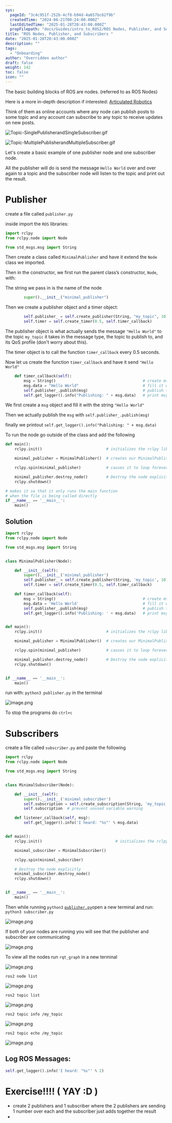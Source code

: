 ```yaml
---
sys:
  pageId: "3c4c951f-252b-4cf8-b94d-4a657bc62f9b"
  createdTime: "2024-08-21T00:24:00.000Z"
  lastEditedTime: "2025-01-28T20:43:00.000Z"
  propFilepath: "docs/Guides/intro_to_ROS2/ROS Nodes, Publisher, and Subscribers .md"
title: "ROS Nodes, Publisher, and Subscribers "
date: "2025-01-28T20:43:00.000Z"
description: ""
tags:
  - "Onboarding"
author: "Overridden author"
draft: false
weight: 142
toc: false
icon: ""
---
```


The basic building blocks of ROS are nodes. (referred to as ROS Nodes)

Here is a more in-depth description if interested: [Articulated Robotics](https://articulatedrobotics.xyz/tutorials/ready-for-ros/ros-overview#2-nodes)

Think of them as online accounts where any node can publish posts to some topic and any account can subscribe to any topic to receive updates on new posts.

![Topic-SinglePublisherandSingleSubscriber.gif](https://docs.ros.org/en/humble/_images/Topic-SinglePublisherandSingleSubscriber.gif)

![Topic-MultiplePublisherandMultipleSubscriber.gif](https://docs.ros.org/en/humble/_images/Topic-MultiplePublisherandMultipleSubscriber.gif)

Let's create a basic example of one publisher node and one subscriber node.

All the publisher will do is send the message `Hello World` over and over again to a topic and the subscriber node will listen to the topic and print out the result.

# Publisher

create a file called `publisher.py` 

inside import the `ROS` libraries:

```python
import rclpy
from rclpy.node import Node

from std_msgs.msg import String
```

Then create a class called `MinimalPublisher` and have it extend the `Node` class we imported.

Then in the constructor, we first run the parent class’s constructor, `Node`, with:

The string we pass in is the name of the node

```python
        super().__init__("minimal_publisher")
```

Then we create a publisher object and a timer object:

```python
        self.publisher_ = self.create_publisher(String, "my_topic", 10)
        self.timer = self.create_timer(0.5, self.timer_callback)
```

The publisher object is what actually sends the message `"Hello World"` to the topic `my_topic` it takes in the message type, the topic to publish to, and its QoS profile (don't worry about this).

The timer object is to call the function `timer_callback` every 0.5 seconds.

Now let us create the function `timer_callback` and have it send `"Hello World"`

```python
    def timer_callback(self):
        msg = String()                                      # create msg object
        msg.data = "Hello World"                            # fill it with data
        self.publisher_.publish(msg)                        # publish the message
        self.get_logger().info("Publishing: " + msg.data)   # print msg
```

We first create a `msg` object and fill it with the string `"Hello World"`

Then we actually publish the `msg` with `self.publisher_.publish(msg)`

finally we printout `self.get_logger().info("Publishing: " + msg.data)`

To run the node go outside of the class and add the following

```python
def main():
    rclpy.init()                            # initializes the rclpy library

    minimal_publisher = MinimalPublisher()  # creates our MinimalPublisher object

    rclpy.spin(minimal_publisher)           # causes it to loop forever

    minimal_publisher.destroy_node()        # Destroy the node explicitly
    rclpy.shutdown()

# makes it so that it only runs the main function
# when the file is being called directly
if __name__ == '__main__': 
    main()
```

## Solution

```python
import rclpy
from rclpy.node import Node

from std_msgs.msg import String


class MinimalPublisher(Node):

    def __init__(self):
        super().__init__('minimal_publisher')
        self.publisher_ = self.create_publisher(String, 'my_topic', 10)
        self.timer = self.create_timer(0.5, self.timer_callback)

    def timer_callback(self):
        msg = String()                                      # create msg object
        msg.data = 'Hello World'                            # fill it with data
        self.publisher_.publish(msg)                        # publish the message
        self.get_logger().info('Publishing: ' + msg.data)   # print msg


def main():
    rclpy.init()                            # initializes the rclpy library

    minimal_publisher = MinimalPublisher()  # creates our MinimalPublisher object

    rclpy.spin(minimal_publisher)           # causes it to loop forever

    minimal_publisher.destroy_node()        # Destroy the node explicitly
    rclpy.shutdown()


if __name__ == '__main__':
    main()
```

run with: `python3 publisher.py` in the terminal

![image.png](https://prod-files-secure.s3.us-west-2.amazonaws.com/d518164a-d88e-44d1-a4ee-3adb3bd8bce0/9214accb-ad5b-44f1-a31c-b3167c59138b/image.png?X-Amz-Algorithm=AWS4-HMAC-SHA256&X-Amz-Content-Sha256=UNSIGNED-PAYLOAD&X-Amz-Credential=ASIAZI2LB466XBK7ZCVM%2F20250717%2Fus-west-2%2Fs3%2Faws4_request&X-Amz-Date=20250717T151001Z&X-Amz-Expires=3600&X-Amz-Security-Token=IQoJb3JpZ2luX2VjEF4aCXVzLXdlc3QtMiJGMEQCIF4ZYzMT0S7qkgX9iXYU7vFGaMxKu600dPyKl7Io8Wm6AiAouy4Al%2BKBt9Ym9VrsJSW96IRz6NaLHg8u3ETvUe3Oqyr%2FAwh3EAAaDDYzNzQyMzE4MzgwNSIM7BCSN0LuoRBLDWApKtwD%2BVPmcqbW%2F2wZiKmNMXHO%2FlXxSkAqK9yvzCoM73%2FGUZNwB%2B2UBsi%2Bl08G9GaAFWpGqWJmfqLcDhOB33YhxNWFL%2B%2FugDyYs5vIJ35JsGPkdhQZMYdDY5ayvCPrYkJszFMXA10b5mZm%2B4P4DXFLjh%2FB%2F8JJ7r%2F7wO7jP0OmzRj0nU7Ou42T38X6Dy%2F9jrHvyGRQaqNIBF0BpgI3B9%2FVYhxo%2FEA3GHyfi%2F5Y0moAHEvc%2FnboiiBv3Tjkz8fM4auASbA0jZeFnrPLFV2mrs9RMfAaA39DOCK4HL7y5wvCdam9JGS9zPav%2BA2mkxZk1GDb33I%2FaxhERPJAmktqjdyhpbZMNS3HuHN3w%2FVprk6UrkG%2BS%2BEIo9xpjXeyxz0xr0tqq%2FQOc03rmln5g0U%2Bi6ZfY3IwkiXk%2FHsu8agQjBvYv%2BlzinzEF6CGwmqH0QwvkhuAnIqE4hvJLmITTuzXPaHZMK0b0nlTqaMSPtpwYvzQekNzADJadL%2Bh6aU6PGRWUCy34oGU8eqWRoZeQpqORExTok4YiqFXWzJSjk46%2BdqlyBVpfauhk%2BmGc6ZmudsnoiAemN%2BKCvoqoCcgFgnbmdgTa%2BiPeotHyyO86ckZoIbE7rZRtIp5YVYlOgcC%2BAlq1Qcw%2BorkwwY6pgHQrbUsfHXsoutbtVLNPWaAqCP%2F5vIAzRSLM0Kj5s%2FUprcT9eXayUe2eFFTuJ1B0pqX%2FUUry38rfnVEFwzG0ydEoVTRWi0x%2FhaWDT9Tj91ci1Ph88c9BnFHdkniwGJ7EYtlSnKab973v8q70kJya7qXCKlaGgBEjCb4%2B3dqHrLFaQiOdgJa4VrM1ldA5Qyc7u%2Fo%2BVqvAjofPk7TLGXH2uHebascl3Ew&X-Amz-Signature=f4584d1aa2c2a4c17fb79905761eccd0a938f57132e072962905fd63883aefe1&X-Amz-SignedHeaders=host&x-amz-checksum-mode=ENABLED&x-id=GetObject)

To stop the programs do `ctrl+c`

# Subscribers

create a file called `subscriber.py` and paste the following

```python
import rclpy
from rclpy.node import Node

from std_msgs.msg import String


class MinimalSubscriber(Node):

    def __init__(self):
        super().__init__('minimal_subscriber')
        self.subscription = self.create_subscription(String, 'my_topic', self.listener_callback, 10)
        self.subscription  # prevent unused variable warning

    def listener_callback(self, msg):
        self.get_logger().info('I heard: "%s"' % msg.data)


def main():
    rclpy.init()                                # initializes the rclpy library

    minimal_subscriber = MinimalSubscriber()

    rclpy.spin(minimal_subscriber)

    # Destroy the node explicitly
    minimal_subscriber.destroy_node()
    rclpy.shutdown()


if __name__ == '__main__':
    main()
```

Then while running `python3` [`publisher.py`](http://publisher.py/)open a new terminal and run: `python3 subscriber.py` 

![image.png](https://prod-files-secure.s3.us-west-2.amazonaws.com/d518164a-d88e-44d1-a4ee-3adb3bd8bce0/611fccf2-c738-4dbd-94e9-98f209092866/image.png?X-Amz-Algorithm=AWS4-HMAC-SHA256&X-Amz-Content-Sha256=UNSIGNED-PAYLOAD&X-Amz-Credential=ASIAZI2LB466XBK7ZCVM%2F20250717%2Fus-west-2%2Fs3%2Faws4_request&X-Amz-Date=20250717T151001Z&X-Amz-Expires=3600&X-Amz-Security-Token=IQoJb3JpZ2luX2VjEF4aCXVzLXdlc3QtMiJGMEQCIF4ZYzMT0S7qkgX9iXYU7vFGaMxKu600dPyKl7Io8Wm6AiAouy4Al%2BKBt9Ym9VrsJSW96IRz6NaLHg8u3ETvUe3Oqyr%2FAwh3EAAaDDYzNzQyMzE4MzgwNSIM7BCSN0LuoRBLDWApKtwD%2BVPmcqbW%2F2wZiKmNMXHO%2FlXxSkAqK9yvzCoM73%2FGUZNwB%2B2UBsi%2Bl08G9GaAFWpGqWJmfqLcDhOB33YhxNWFL%2B%2FugDyYs5vIJ35JsGPkdhQZMYdDY5ayvCPrYkJszFMXA10b5mZm%2B4P4DXFLjh%2FB%2F8JJ7r%2F7wO7jP0OmzRj0nU7Ou42T38X6Dy%2F9jrHvyGRQaqNIBF0BpgI3B9%2FVYhxo%2FEA3GHyfi%2F5Y0moAHEvc%2FnboiiBv3Tjkz8fM4auASbA0jZeFnrPLFV2mrs9RMfAaA39DOCK4HL7y5wvCdam9JGS9zPav%2BA2mkxZk1GDb33I%2FaxhERPJAmktqjdyhpbZMNS3HuHN3w%2FVprk6UrkG%2BS%2BEIo9xpjXeyxz0xr0tqq%2FQOc03rmln5g0U%2Bi6ZfY3IwkiXk%2FHsu8agQjBvYv%2BlzinzEF6CGwmqH0QwvkhuAnIqE4hvJLmITTuzXPaHZMK0b0nlTqaMSPtpwYvzQekNzADJadL%2Bh6aU6PGRWUCy34oGU8eqWRoZeQpqORExTok4YiqFXWzJSjk46%2BdqlyBVpfauhk%2BmGc6ZmudsnoiAemN%2BKCvoqoCcgFgnbmdgTa%2BiPeotHyyO86ckZoIbE7rZRtIp5YVYlOgcC%2BAlq1Qcw%2BorkwwY6pgHQrbUsfHXsoutbtVLNPWaAqCP%2F5vIAzRSLM0Kj5s%2FUprcT9eXayUe2eFFTuJ1B0pqX%2FUUry38rfnVEFwzG0ydEoVTRWi0x%2FhaWDT9Tj91ci1Ph88c9BnFHdkniwGJ7EYtlSnKab973v8q70kJya7qXCKlaGgBEjCb4%2B3dqHrLFaQiOdgJa4VrM1ldA5Qyc7u%2Fo%2BVqvAjofPk7TLGXH2uHebascl3Ew&X-Amz-Signature=685eea33b672124ffc7ac5c474d35d5ccdbcb97318dc6b0efdf990e472c1db00&X-Amz-SignedHeaders=host&x-amz-checksum-mode=ENABLED&x-id=GetObject)

If both of your nodes are running you will see that the publisher and subscriber are communicating

![image.png](https://prod-files-secure.s3.us-west-2.amazonaws.com/d518164a-d88e-44d1-a4ee-3adb3bd8bce0/eea428b5-1cf0-43bb-a30b-81cbaf6c5c78/image.png?X-Amz-Algorithm=AWS4-HMAC-SHA256&X-Amz-Content-Sha256=UNSIGNED-PAYLOAD&X-Amz-Credential=ASIAZI2LB466XBK7ZCVM%2F20250717%2Fus-west-2%2Fs3%2Faws4_request&X-Amz-Date=20250717T151001Z&X-Amz-Expires=3600&X-Amz-Security-Token=IQoJb3JpZ2luX2VjEF4aCXVzLXdlc3QtMiJGMEQCIF4ZYzMT0S7qkgX9iXYU7vFGaMxKu600dPyKl7Io8Wm6AiAouy4Al%2BKBt9Ym9VrsJSW96IRz6NaLHg8u3ETvUe3Oqyr%2FAwh3EAAaDDYzNzQyMzE4MzgwNSIM7BCSN0LuoRBLDWApKtwD%2BVPmcqbW%2F2wZiKmNMXHO%2FlXxSkAqK9yvzCoM73%2FGUZNwB%2B2UBsi%2Bl08G9GaAFWpGqWJmfqLcDhOB33YhxNWFL%2B%2FugDyYs5vIJ35JsGPkdhQZMYdDY5ayvCPrYkJszFMXA10b5mZm%2B4P4DXFLjh%2FB%2F8JJ7r%2F7wO7jP0OmzRj0nU7Ou42T38X6Dy%2F9jrHvyGRQaqNIBF0BpgI3B9%2FVYhxo%2FEA3GHyfi%2F5Y0moAHEvc%2FnboiiBv3Tjkz8fM4auASbA0jZeFnrPLFV2mrs9RMfAaA39DOCK4HL7y5wvCdam9JGS9zPav%2BA2mkxZk1GDb33I%2FaxhERPJAmktqjdyhpbZMNS3HuHN3w%2FVprk6UrkG%2BS%2BEIo9xpjXeyxz0xr0tqq%2FQOc03rmln5g0U%2Bi6ZfY3IwkiXk%2FHsu8agQjBvYv%2BlzinzEF6CGwmqH0QwvkhuAnIqE4hvJLmITTuzXPaHZMK0b0nlTqaMSPtpwYvzQekNzADJadL%2Bh6aU6PGRWUCy34oGU8eqWRoZeQpqORExTok4YiqFXWzJSjk46%2BdqlyBVpfauhk%2BmGc6ZmudsnoiAemN%2BKCvoqoCcgFgnbmdgTa%2BiPeotHyyO86ckZoIbE7rZRtIp5YVYlOgcC%2BAlq1Qcw%2BorkwwY6pgHQrbUsfHXsoutbtVLNPWaAqCP%2F5vIAzRSLM0Kj5s%2FUprcT9eXayUe2eFFTuJ1B0pqX%2FUUry38rfnVEFwzG0ydEoVTRWi0x%2FhaWDT9Tj91ci1Ph88c9BnFHdkniwGJ7EYtlSnKab973v8q70kJya7qXCKlaGgBEjCb4%2B3dqHrLFaQiOdgJa4VrM1ldA5Qyc7u%2Fo%2BVqvAjofPk7TLGXH2uHebascl3Ew&X-Amz-Signature=b26d35c293ef4b77bd0efc7aa47ca5d71b525f55905abf522464b57fe600d807&X-Amz-SignedHeaders=host&x-amz-checksum-mode=ENABLED&x-id=GetObject)

To view all the nodes run `rqt_graph` in a new terminal

![image.png](https://prod-files-secure.s3.us-west-2.amazonaws.com/d518164a-d88e-44d1-a4ee-3adb3bd8bce0/1d98e964-4318-4d62-b5c4-8c8f78368598/image.png?X-Amz-Algorithm=AWS4-HMAC-SHA256&X-Amz-Content-Sha256=UNSIGNED-PAYLOAD&X-Amz-Credential=ASIAZI2LB466XBK7ZCVM%2F20250717%2Fus-west-2%2Fs3%2Faws4_request&X-Amz-Date=20250717T151001Z&X-Amz-Expires=3600&X-Amz-Security-Token=IQoJb3JpZ2luX2VjEF4aCXVzLXdlc3QtMiJGMEQCIF4ZYzMT0S7qkgX9iXYU7vFGaMxKu600dPyKl7Io8Wm6AiAouy4Al%2BKBt9Ym9VrsJSW96IRz6NaLHg8u3ETvUe3Oqyr%2FAwh3EAAaDDYzNzQyMzE4MzgwNSIM7BCSN0LuoRBLDWApKtwD%2BVPmcqbW%2F2wZiKmNMXHO%2FlXxSkAqK9yvzCoM73%2FGUZNwB%2B2UBsi%2Bl08G9GaAFWpGqWJmfqLcDhOB33YhxNWFL%2B%2FugDyYs5vIJ35JsGPkdhQZMYdDY5ayvCPrYkJszFMXA10b5mZm%2B4P4DXFLjh%2FB%2F8JJ7r%2F7wO7jP0OmzRj0nU7Ou42T38X6Dy%2F9jrHvyGRQaqNIBF0BpgI3B9%2FVYhxo%2FEA3GHyfi%2F5Y0moAHEvc%2FnboiiBv3Tjkz8fM4auASbA0jZeFnrPLFV2mrs9RMfAaA39DOCK4HL7y5wvCdam9JGS9zPav%2BA2mkxZk1GDb33I%2FaxhERPJAmktqjdyhpbZMNS3HuHN3w%2FVprk6UrkG%2BS%2BEIo9xpjXeyxz0xr0tqq%2FQOc03rmln5g0U%2Bi6ZfY3IwkiXk%2FHsu8agQjBvYv%2BlzinzEF6CGwmqH0QwvkhuAnIqE4hvJLmITTuzXPaHZMK0b0nlTqaMSPtpwYvzQekNzADJadL%2Bh6aU6PGRWUCy34oGU8eqWRoZeQpqORExTok4YiqFXWzJSjk46%2BdqlyBVpfauhk%2BmGc6ZmudsnoiAemN%2BKCvoqoCcgFgnbmdgTa%2BiPeotHyyO86ckZoIbE7rZRtIp5YVYlOgcC%2BAlq1Qcw%2BorkwwY6pgHQrbUsfHXsoutbtVLNPWaAqCP%2F5vIAzRSLM0Kj5s%2FUprcT9eXayUe2eFFTuJ1B0pqX%2FUUry38rfnVEFwzG0ydEoVTRWi0x%2FhaWDT9Tj91ci1Ph88c9BnFHdkniwGJ7EYtlSnKab973v8q70kJya7qXCKlaGgBEjCb4%2B3dqHrLFaQiOdgJa4VrM1ldA5Qyc7u%2Fo%2BVqvAjofPk7TLGXH2uHebascl3Ew&X-Amz-Signature=fd9f69dbef9de528d2660d5dc78809bf66baec9b089973f699a7d577ff740d7d&X-Amz-SignedHeaders=host&x-amz-checksum-mode=ENABLED&x-id=GetObject)

`ros2 node list`

![image.png](https://prod-files-secure.s3.us-west-2.amazonaws.com/d518164a-d88e-44d1-a4ee-3adb3bd8bce0/680ac8cf-e6d9-4164-9ece-5b9a6fccffee/image.png?X-Amz-Algorithm=AWS4-HMAC-SHA256&X-Amz-Content-Sha256=UNSIGNED-PAYLOAD&X-Amz-Credential=ASIAZI2LB466XBK7ZCVM%2F20250717%2Fus-west-2%2Fs3%2Faws4_request&X-Amz-Date=20250717T151001Z&X-Amz-Expires=3600&X-Amz-Security-Token=IQoJb3JpZ2luX2VjEF4aCXVzLXdlc3QtMiJGMEQCIF4ZYzMT0S7qkgX9iXYU7vFGaMxKu600dPyKl7Io8Wm6AiAouy4Al%2BKBt9Ym9VrsJSW96IRz6NaLHg8u3ETvUe3Oqyr%2FAwh3EAAaDDYzNzQyMzE4MzgwNSIM7BCSN0LuoRBLDWApKtwD%2BVPmcqbW%2F2wZiKmNMXHO%2FlXxSkAqK9yvzCoM73%2FGUZNwB%2B2UBsi%2Bl08G9GaAFWpGqWJmfqLcDhOB33YhxNWFL%2B%2FugDyYs5vIJ35JsGPkdhQZMYdDY5ayvCPrYkJszFMXA10b5mZm%2B4P4DXFLjh%2FB%2F8JJ7r%2F7wO7jP0OmzRj0nU7Ou42T38X6Dy%2F9jrHvyGRQaqNIBF0BpgI3B9%2FVYhxo%2FEA3GHyfi%2F5Y0moAHEvc%2FnboiiBv3Tjkz8fM4auASbA0jZeFnrPLFV2mrs9RMfAaA39DOCK4HL7y5wvCdam9JGS9zPav%2BA2mkxZk1GDb33I%2FaxhERPJAmktqjdyhpbZMNS3HuHN3w%2FVprk6UrkG%2BS%2BEIo9xpjXeyxz0xr0tqq%2FQOc03rmln5g0U%2Bi6ZfY3IwkiXk%2FHsu8agQjBvYv%2BlzinzEF6CGwmqH0QwvkhuAnIqE4hvJLmITTuzXPaHZMK0b0nlTqaMSPtpwYvzQekNzADJadL%2Bh6aU6PGRWUCy34oGU8eqWRoZeQpqORExTok4YiqFXWzJSjk46%2BdqlyBVpfauhk%2BmGc6ZmudsnoiAemN%2BKCvoqoCcgFgnbmdgTa%2BiPeotHyyO86ckZoIbE7rZRtIp5YVYlOgcC%2BAlq1Qcw%2BorkwwY6pgHQrbUsfHXsoutbtVLNPWaAqCP%2F5vIAzRSLM0Kj5s%2FUprcT9eXayUe2eFFTuJ1B0pqX%2FUUry38rfnVEFwzG0ydEoVTRWi0x%2FhaWDT9Tj91ci1Ph88c9BnFHdkniwGJ7EYtlSnKab973v8q70kJya7qXCKlaGgBEjCb4%2B3dqHrLFaQiOdgJa4VrM1ldA5Qyc7u%2Fo%2BVqvAjofPk7TLGXH2uHebascl3Ew&X-Amz-Signature=ff86b859e979639c082837ba1d3a5c3dd262f661e99337d48918bebf6539f38a&X-Amz-SignedHeaders=host&x-amz-checksum-mode=ENABLED&x-id=GetObject)

`ros2 topic list`

![image.png](https://prod-files-secure.s3.us-west-2.amazonaws.com/d518164a-d88e-44d1-a4ee-3adb3bd8bce0/eee2ebe1-27ef-4a4a-96fb-2ca54126fb29/image.png?X-Amz-Algorithm=AWS4-HMAC-SHA256&X-Amz-Content-Sha256=UNSIGNED-PAYLOAD&X-Amz-Credential=ASIAZI2LB466XBK7ZCVM%2F20250717%2Fus-west-2%2Fs3%2Faws4_request&X-Amz-Date=20250717T151001Z&X-Amz-Expires=3600&X-Amz-Security-Token=IQoJb3JpZ2luX2VjEF4aCXVzLXdlc3QtMiJGMEQCIF4ZYzMT0S7qkgX9iXYU7vFGaMxKu600dPyKl7Io8Wm6AiAouy4Al%2BKBt9Ym9VrsJSW96IRz6NaLHg8u3ETvUe3Oqyr%2FAwh3EAAaDDYzNzQyMzE4MzgwNSIM7BCSN0LuoRBLDWApKtwD%2BVPmcqbW%2F2wZiKmNMXHO%2FlXxSkAqK9yvzCoM73%2FGUZNwB%2B2UBsi%2Bl08G9GaAFWpGqWJmfqLcDhOB33YhxNWFL%2B%2FugDyYs5vIJ35JsGPkdhQZMYdDY5ayvCPrYkJszFMXA10b5mZm%2B4P4DXFLjh%2FB%2F8JJ7r%2F7wO7jP0OmzRj0nU7Ou42T38X6Dy%2F9jrHvyGRQaqNIBF0BpgI3B9%2FVYhxo%2FEA3GHyfi%2F5Y0moAHEvc%2FnboiiBv3Tjkz8fM4auASbA0jZeFnrPLFV2mrs9RMfAaA39DOCK4HL7y5wvCdam9JGS9zPav%2BA2mkxZk1GDb33I%2FaxhERPJAmktqjdyhpbZMNS3HuHN3w%2FVprk6UrkG%2BS%2BEIo9xpjXeyxz0xr0tqq%2FQOc03rmln5g0U%2Bi6ZfY3IwkiXk%2FHsu8agQjBvYv%2BlzinzEF6CGwmqH0QwvkhuAnIqE4hvJLmITTuzXPaHZMK0b0nlTqaMSPtpwYvzQekNzADJadL%2Bh6aU6PGRWUCy34oGU8eqWRoZeQpqORExTok4YiqFXWzJSjk46%2BdqlyBVpfauhk%2BmGc6ZmudsnoiAemN%2BKCvoqoCcgFgnbmdgTa%2BiPeotHyyO86ckZoIbE7rZRtIp5YVYlOgcC%2BAlq1Qcw%2BorkwwY6pgHQrbUsfHXsoutbtVLNPWaAqCP%2F5vIAzRSLM0Kj5s%2FUprcT9eXayUe2eFFTuJ1B0pqX%2FUUry38rfnVEFwzG0ydEoVTRWi0x%2FhaWDT9Tj91ci1Ph88c9BnFHdkniwGJ7EYtlSnKab973v8q70kJya7qXCKlaGgBEjCb4%2B3dqHrLFaQiOdgJa4VrM1ldA5Qyc7u%2Fo%2BVqvAjofPk7TLGXH2uHebascl3Ew&X-Amz-Signature=5c7970fccf32f7b687e1cabacff45d63ed17134ce0ce572aba3eaca139afd899&X-Amz-SignedHeaders=host&x-amz-checksum-mode=ENABLED&x-id=GetObject)

`ros2 topic info /my_topic`

![image.png](https://prod-files-secure.s3.us-west-2.amazonaws.com/d518164a-d88e-44d1-a4ee-3adb3bd8bce0/6288ef12-cb9e-406f-b9eb-65feed3a9011/image.png?X-Amz-Algorithm=AWS4-HMAC-SHA256&X-Amz-Content-Sha256=UNSIGNED-PAYLOAD&X-Amz-Credential=ASIAZI2LB466XBK7ZCVM%2F20250717%2Fus-west-2%2Fs3%2Faws4_request&X-Amz-Date=20250717T151001Z&X-Amz-Expires=3600&X-Amz-Security-Token=IQoJb3JpZ2luX2VjEF4aCXVzLXdlc3QtMiJGMEQCIF4ZYzMT0S7qkgX9iXYU7vFGaMxKu600dPyKl7Io8Wm6AiAouy4Al%2BKBt9Ym9VrsJSW96IRz6NaLHg8u3ETvUe3Oqyr%2FAwh3EAAaDDYzNzQyMzE4MzgwNSIM7BCSN0LuoRBLDWApKtwD%2BVPmcqbW%2F2wZiKmNMXHO%2FlXxSkAqK9yvzCoM73%2FGUZNwB%2B2UBsi%2Bl08G9GaAFWpGqWJmfqLcDhOB33YhxNWFL%2B%2FugDyYs5vIJ35JsGPkdhQZMYdDY5ayvCPrYkJszFMXA10b5mZm%2B4P4DXFLjh%2FB%2F8JJ7r%2F7wO7jP0OmzRj0nU7Ou42T38X6Dy%2F9jrHvyGRQaqNIBF0BpgI3B9%2FVYhxo%2FEA3GHyfi%2F5Y0moAHEvc%2FnboiiBv3Tjkz8fM4auASbA0jZeFnrPLFV2mrs9RMfAaA39DOCK4HL7y5wvCdam9JGS9zPav%2BA2mkxZk1GDb33I%2FaxhERPJAmktqjdyhpbZMNS3HuHN3w%2FVprk6UrkG%2BS%2BEIo9xpjXeyxz0xr0tqq%2FQOc03rmln5g0U%2Bi6ZfY3IwkiXk%2FHsu8agQjBvYv%2BlzinzEF6CGwmqH0QwvkhuAnIqE4hvJLmITTuzXPaHZMK0b0nlTqaMSPtpwYvzQekNzADJadL%2Bh6aU6PGRWUCy34oGU8eqWRoZeQpqORExTok4YiqFXWzJSjk46%2BdqlyBVpfauhk%2BmGc6ZmudsnoiAemN%2BKCvoqoCcgFgnbmdgTa%2BiPeotHyyO86ckZoIbE7rZRtIp5YVYlOgcC%2BAlq1Qcw%2BorkwwY6pgHQrbUsfHXsoutbtVLNPWaAqCP%2F5vIAzRSLM0Kj5s%2FUprcT9eXayUe2eFFTuJ1B0pqX%2FUUry38rfnVEFwzG0ydEoVTRWi0x%2FhaWDT9Tj91ci1Ph88c9BnFHdkniwGJ7EYtlSnKab973v8q70kJya7qXCKlaGgBEjCb4%2B3dqHrLFaQiOdgJa4VrM1ldA5Qyc7u%2Fo%2BVqvAjofPk7TLGXH2uHebascl3Ew&X-Amz-Signature=259ae8a32e3c1a32593a43b5d7fef2f2227cd5fc3b2f30c3b7250af1acdc87e0&X-Amz-SignedHeaders=host&x-amz-checksum-mode=ENABLED&x-id=GetObject)

`ros2 topic echo /my_topic`

![image.png](https://prod-files-secure.s3.us-west-2.amazonaws.com/d518164a-d88e-44d1-a4ee-3adb3bd8bce0/0a6fcb4d-422d-4a6c-a803-749ef4adf2c6/image.png?X-Amz-Algorithm=AWS4-HMAC-SHA256&X-Amz-Content-Sha256=UNSIGNED-PAYLOAD&X-Amz-Credential=ASIAZI2LB466XBK7ZCVM%2F20250717%2Fus-west-2%2Fs3%2Faws4_request&X-Amz-Date=20250717T151001Z&X-Amz-Expires=3600&X-Amz-Security-Token=IQoJb3JpZ2luX2VjEF4aCXVzLXdlc3QtMiJGMEQCIF4ZYzMT0S7qkgX9iXYU7vFGaMxKu600dPyKl7Io8Wm6AiAouy4Al%2BKBt9Ym9VrsJSW96IRz6NaLHg8u3ETvUe3Oqyr%2FAwh3EAAaDDYzNzQyMzE4MzgwNSIM7BCSN0LuoRBLDWApKtwD%2BVPmcqbW%2F2wZiKmNMXHO%2FlXxSkAqK9yvzCoM73%2FGUZNwB%2B2UBsi%2Bl08G9GaAFWpGqWJmfqLcDhOB33YhxNWFL%2B%2FugDyYs5vIJ35JsGPkdhQZMYdDY5ayvCPrYkJszFMXA10b5mZm%2B4P4DXFLjh%2FB%2F8JJ7r%2F7wO7jP0OmzRj0nU7Ou42T38X6Dy%2F9jrHvyGRQaqNIBF0BpgI3B9%2FVYhxo%2FEA3GHyfi%2F5Y0moAHEvc%2FnboiiBv3Tjkz8fM4auASbA0jZeFnrPLFV2mrs9RMfAaA39DOCK4HL7y5wvCdam9JGS9zPav%2BA2mkxZk1GDb33I%2FaxhERPJAmktqjdyhpbZMNS3HuHN3w%2FVprk6UrkG%2BS%2BEIo9xpjXeyxz0xr0tqq%2FQOc03rmln5g0U%2Bi6ZfY3IwkiXk%2FHsu8agQjBvYv%2BlzinzEF6CGwmqH0QwvkhuAnIqE4hvJLmITTuzXPaHZMK0b0nlTqaMSPtpwYvzQekNzADJadL%2Bh6aU6PGRWUCy34oGU8eqWRoZeQpqORExTok4YiqFXWzJSjk46%2BdqlyBVpfauhk%2BmGc6ZmudsnoiAemN%2BKCvoqoCcgFgnbmdgTa%2BiPeotHyyO86ckZoIbE7rZRtIp5YVYlOgcC%2BAlq1Qcw%2BorkwwY6pgHQrbUsfHXsoutbtVLNPWaAqCP%2F5vIAzRSLM0Kj5s%2FUprcT9eXayUe2eFFTuJ1B0pqX%2FUUry38rfnVEFwzG0ydEoVTRWi0x%2FhaWDT9Tj91ci1Ph88c9BnFHdkniwGJ7EYtlSnKab973v8q70kJya7qXCKlaGgBEjCb4%2B3dqHrLFaQiOdgJa4VrM1ldA5Qyc7u%2Fo%2BVqvAjofPk7TLGXH2uHebascl3Ew&X-Amz-Signature=41cb9b8a185a5ea66d08d441d07ca6cf7d0061bee1912006a3b5e5d416e75bd7&X-Amz-SignedHeaders=host&x-amz-checksum-mode=ENABLED&x-id=GetObject)

## Log ROS Messages:

```python
self.get_logger().info('I heard: "%s"' % 2)
```

# Exercise!!!! ( YAY :D )

- create 2 publishers and 1 subscriber where the 2 publishers are sending 1 number over each and the subscriber just adds together the result
- 
